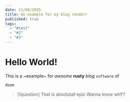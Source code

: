 ```yaml
---
date: 11/08/2025
title: An example for my blog renderr
published: true
tags:
  - "#test"
  - "#2"
  - "#3"
---
```


# Hello World!

This is a ~example~ for _awsome_ **rusty** _blog_ `software` of

```
doom
```

> [!question]
> That is absolutall epic
> Wanna know whY?
